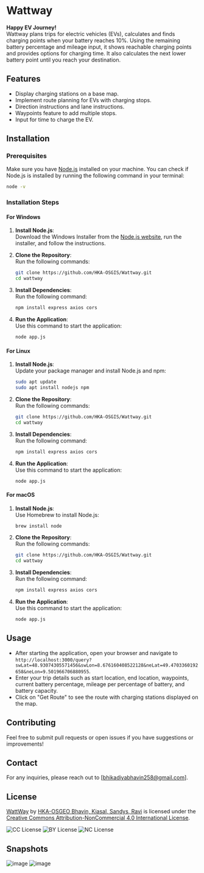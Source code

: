 # **Wattway**

**Happy EV Journey!**  
Wattway plans trips for electric vehicles (EVs), calculates and finds charging points when your battery reaches 10%. Using the remaining battery percentage and mileage input, it shows reachable charging points and provides options for charging time. It also calculates the next lower battery point until you reach your destination.

## **Features**
- Display charging stations on a base map.
- Implement route planning for EVs with charging stops.
- Direction instructions and lane instructions.
- Waypoints feature to add multiple stops.
- Input for time to charge the EV.

## **Installation**

### Prerequisites
Make sure you have [Node.js](https://nodejs.org/) installed on your machine. You can check if Node.js is installed by running the following command in your terminal:

```bash
node -v
```

### Installation Steps

#### For Windows
1. **Install Node.js**:  
   Download the Windows Installer from the [Node.js website](https://nodejs.org/), run the installer, and follow the instructions.

2. **Clone the Repository**:  
   Run the following commands:
   ```bash
   git clone https://github.com/HKA-OSGIS/Wattway.git
   cd wattway
   ```

3. **Install Dependencies**:  
   Run the following command:
   ```bash
   npm install express axios cors
   ```

4. **Run the Application**:  
   Use this command to start the application:
   ```bash
   node app.js
   ```

#### For Linux
1. **Install Node.js**:  
   Update your package manager and install Node.js and npm:
   ```bash
   sudo apt update
   sudo apt install nodejs npm
   ```

2. **Clone the Repository**:  
   Run the following commands:
   ```bash
   git clone https://github.com/HKA-OSGIS/Wattway.git
   cd wattway
   ```

3. **Install Dependencies**:  
   Run the following command:
   ```bash
   npm install express axios cors
   ```

4. **Run the Application**:  
   Use this command to start the application:
   ```bash
   node app.js
   ```

#### For macOS
1. **Install Node.js**:  
   Use Homebrew to install Node.js:
   ```bash
   brew install node
   ```

2. **Clone the Repository**:  
   Run the following commands:
   ```bash
   git clone https://github.com/HKA-OSGIS/Wattway.git
   cd wattway
   ```

3. **Install Dependencies**:  
   Run the following command:
   ```bash
   npm install express axios cors
   ```

4. **Run the Application**:  
   Use this command to start the application:
   ```bash
   node app.js
   ```

## **Usage**
- After starting the application, open your browser and navigate to `http://localhost:3000/query?swLat=48.93074305571456&swLon=8.676160408522128&neLat=49.4703360192658&neLon=9.501966706880955`.
- Enter your trip details such as start location, end location, waypoints, current battery percentage, mileage per percentage of battery, and battery capacity.
- Click on "Get Route" to see the route with charging stations displayed on the map.

## **Contributing**
Feel free to submit pull requests or open issues if you have suggestions or improvements!

## **Contact**
For any inquiries, please reach out to [bhikadiyabhavin258@gmail.com].

## License

[WattWay](https://github.com/HKA-OSGIS/Wattway) by [HKA-OSGEO Bhavin, Kiasal, Sandys, Ravi](https://github.com/bhikadiyabhavin) is licensed under the  
[Creative Commons Attribution-NonCommercial 4.0 International License](https://creativecommons.org/licenses/by-nc/4.0/?ref=chooser-v1).  

![CC License](https://mirrors.creativecommons.org/presskit/icons/cc.svg?ref=chooser-v1)
![BY License](https://mirrors.creativecommons.org/presskit/icons/by.svg?ref=chooser-v1)
![NC License](https://mirrors.creativecommons.org/presskit/icons/nc.svg?ref=chooser-v1)

## Snapshots
![image](https://github.com/user-attachments/assets/5935917d-50c6-4751-831c-c18770431e8c)
![image](https://github.com/user-attachments/assets/079f1437-a073-4481-8303-7f77b4cdb91c)

